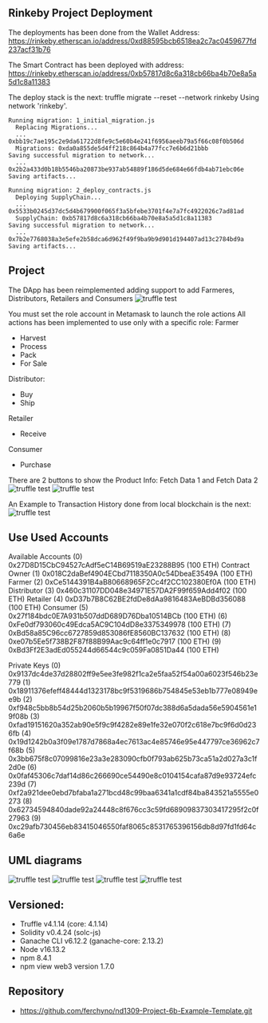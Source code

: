 ## Rinkeby Project Deployment
The deployments has been done from the Wallet Address:
	https://rinkeby.etherscan.io/address/0xd88595bcb6518ea2c7ac0459677fd237acf31b76

The Smart Contract has been deployed with address:
	https://rinkeby.etherscan.io/address/0xb57817d8c6a318cb66ba4b70e8a5a5d1c8a11383

The deploy stack is the next:
	truffle migrate --reset --network rinkeby
	Using network 'rinkeby'.

	Running migration: 1_initial_migration.js
	  Replacing Migrations...
	  ... 0xbb19c7ae195c2e9da61722d8fe9c5e60b4e241f6956aeeb79a5f66c08f0b506d
	  Migrations: 0xda0a855de5d4ff218c864b4a77fcc7e6b6d21bbb
	Saving successful migration to network...
	  ... 0x2b2a433d0b18b5546ba20873be937ab54889f186d5de684e66fdb4ab71ebc06e
	Saving artifacts...

	Running migration: 2_deploy_contracts.js
	  Deploying SupplyChain...
	  ... 0x5533b0245d37dc5d4b679900f065f3a5bfebe3701f4e7a7fc4922026c7ad81ad
	  SupplyChain: 0xb57817d8c6a318cb66ba4b70e8a5a5d1c8a11383
	Saving successful migration to network...
	  ... 0x7b2e7768038a3e5efe2b58dca6d962f49f9ba9b9d901d194407ad13c2784bd9a
	Saving artifacts...


## Project
The DApp has been reimplemented adding support to add Farmeres, Distributors, Retailers and Consumers
![truffle test](screenshots/roles.png)

You must set the role account in Metamask to launch the role actions
All actions has been implemented to use only with a specific role:
Farmer
* Harvest
* Process
* Pack
* For Sale

Distributor:
* Buy
* Ship

Retailer
* Receive

Consumer
* Purchase

There are 2 buttons to show the Product Info: Fetch Data 1 and Fetch Data 2
![truffle test](screenshots/search_product_data1.png)
![truffle test](screenshots/search_product_data2.png)

An Example to Transaction History done from local blockchain is the next:
![truffle test](screenshots/transactions.png)


## Use Used Accounts

Available Accounts
(0) 0x27D8D15CbC94527cAdf5eC14B69519aE23288B95 (100 ETH) Contract Owner
(1) 0x018C2daBef4904ECbd7118350A0c54DbeaE3549A (100 ETH) Farmer
(2) 0xCe5144391B4aB80668965F2Cc4f2CC102380Ef0A (100 ETH) Distributor
(3) 0x460c31107DD048e34971E57DA2F99f659Add4f02 (100 ETH) Retailer
(4) 0xD37b7B8C62BE2fdDe8dAa9816483AeBDBd356088 (100 ETH) Consumer
(5) 0x27f184bdc0E7A931b507ddD689D76Dba10514BCb (100 ETH)
(6) 0xFe0df793060c49Edca5AC9C104dD8e3375349978 (100 ETH)
(7) 0xBd58a85C96cc6727859d853086fE8560BC137632 (100 ETH)
(8) 0xe07b5Ee5f738B2F87f88B99Aac9c64ff1e0c7917 (100 ETH)
(9) 0xBd3Ff2E3adEd055244d66544c9c059Fa0851Da44 (100 ETH)

Private Keys
(0) 0x9137dc4de37d28802ff9e5ee3fe982f1ca2e5faa52f54a00a6023f546b23e779
(1) 0x18911376efeff48444d1323178bc9f5319686b754845e53eb1b777e08949ee9b
(2) 0xf948c5bb8b54d25b2060b5b19967f50f07dc388d6a5dada56e5904561e19f08b
(3) 0xfad19151620a352ab90e5f9c9f4282e89e1fe32e070f2c618e7bc9f6d0d236fb
(4) 0x19d1242b0a3f09e1787d7868a4ec7613ac4e85746e95e447797ce36962c7f68b
(5) 0x3bb675f8c07099816e23a3e283090cfb0f793ab625b73ca51a2d027a3c1f2d0e
(6) 0x0faf45306c7daf14d86c266690ce54490e8c0104154cafa87d9e93724efc239d
(7) 0xf2a921dee0ebd7bfaba1a271bcd48c99baa6341a1cdf84ba843521a5555e0273
(8) 0x62734594840dade92a24448c8f676cc3c59fd68909837303417295f2c0f27963
(9) 0xc29afb730456eb83415046550faf8065c8531765396156db8d97fd1fd64c6a6e


## UML diagrams 
![truffle test](screenshots/UdacityProyectCoffeeActivity.png)
![truffle test](screenshots/UdacityProyectCoffeeSecuence.png)
![truffle test](screenshots/UdacityProyectCoffeeState.png)
![truffle test](screenshots/UdacityProyectCoffeeDataModel.png)


## Versioned:

* Truffle v4.1.14 (core: 4.1.14)
* Solidity v0.4.24 (solc-js)
* Ganache CLI v6.12.2 (ganache-core: 2.13.2)
* Node v16.13.2
* npm 8.4.1
* npm view web3 version 1.7.0

## Repository
* https://github.com/ferchyno/nd1309-Project-6b-Example-Template.git